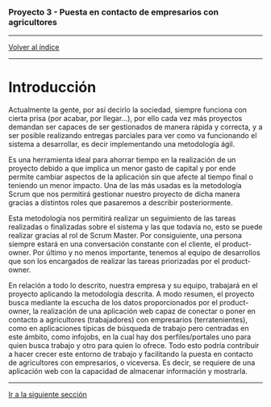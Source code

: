 ### Proyecto 3 - Puesta en contacto de empresarios con agricultores

---

[Volver al índice](../README.md)


---

# Introducción

Actualmente la gente, por así decirlo la sociedad, siempre funciona con cierta prisa (por acabar, por llegar...), por ello cada vez más proyectos demandan ser capaces de ser gestionados de manera rápida y correcta, y a ser posible realizando entregas parciales para ver como va funcionando el sistema a desarrollar, es decir implementando una metodología ágil. 

Es una herramienta ideal para ahorrar tiempo en la realización de un proyecto debido a que implica un menor gasto de capital y por ende permite cambiar aspectos de la aplicación sin que afecte al tiempo final o teniendo un menor impacto. Una de las más usadas es la metodología Scrum que nos permitirá gestionar nuestro proyecto de dicha manera gracias a distintos roles que pasaremos a describir posteriormente. 

Esta metodología nos permitirá realizar un seguimiento de las tareas realizadas o finalizadas sobre el sistema y las que todavía no, esto se puede realizar gracias al rol de Scrum Master. Por consiguiente, una persona siempre estará en una conversación constante con el cliente, el product-owner. Por último y no menos importante, tenemos al equipo de desarrollos que son los encargados de realizar las tareas priorizadas por el product-owner.

En relación a todo lo descrito, nuestra empresa y su equipo, trabajará en el proyecto aplicando la metodología descrita. A modo resumen, el proyecto busca mediante la escucha de los datos proporcionados por el product-owner, la realización de una aplicación web capaz de conectar o poner en contacto a agricultores (trabajadores) con empresarios (terratenientes), como en aplicaciones típicas de búsqueda de trabajo pero centradas en este ámbito, como infojobs, en la cual hay dos perfiles/portales uno para quien busca trabajo y otro para quien lo ofrece. Todo esto podría contribuir a hacer crecer este entorno de trabajo y facilitando la puesta en contacto de agricultores con empresarios, o viceversa. Es decir, se requiere de una aplicación web con la capacidad de almacenar información y mostrarla.


---

[Ir a la siguiente sección](./02-problem.md)